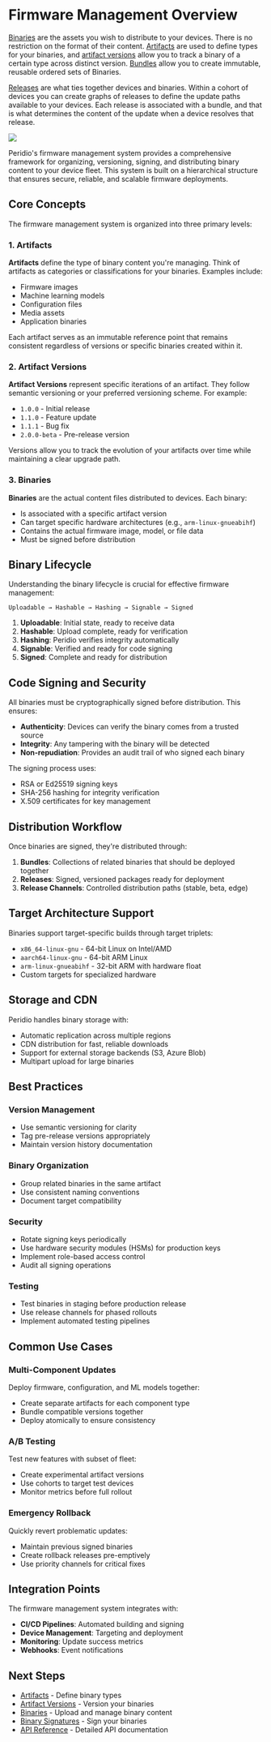 # Firmware Management Overview

[Binaries](/platform/reference/binaries) are the assets you wish to distribute to your devices. There is no restriction on the format of their content. [Artifacts](/platform/reference/artifacts) are used to define types for your binaries, and [artifact versions](/platform/reference/artifact-versions) allow you to track a binary of a certain type across distinct version. [Bundles](/platform/reference/bundles) allow you to create immutable, reusable ordered sets of Binaries.

[Releases](/platform/reference/releases) are what ties together devices and binaries. Within a cohort of devices you can create graphs of releases to define the update paths available to your devices. Each release is associated with a bundle, and that is what determines the content of the update when a device resolves that release.

<img src="/img/guides-overview.png" width="auto" />

Peridio's firmware management system provides a comprehensive framework for organizing, versioning, signing, and distributing binary content to your device fleet. This system is built on a hierarchical structure that ensures secure, reliable, and scalable firmware deployments.

## Core Concepts

The firmware management system is organized into three primary levels:

### 1. Artifacts

**Artifacts** define the type of binary content you're managing. Think of artifacts as categories or classifications for your binaries. Examples include:

- Firmware images
- Machine learning models
- Configuration files
- Media assets
- Application binaries

Each artifact serves as an immutable reference point that remains consistent regardless of versions or specific binaries created within it.

### 2. Artifact Versions

**Artifact Versions** represent specific iterations of an artifact. They follow semantic versioning or your preferred versioning scheme. For example:

- `1.0.0` - Initial release
- `1.1.0` - Feature update
- `1.1.1` - Bug fix
- `2.0.0-beta` - Pre-release version

Versions allow you to track the evolution of your artifacts over time while maintaining a clear upgrade path.

### 3. Binaries

**Binaries** are the actual content files distributed to devices. Each binary:

- Is associated with a specific artifact version
- Can target specific hardware architectures (e.g., `arm-linux-gnueabihf`)
- Contains the actual firmware image, model, or file data
- Must be signed before distribution

## Binary Lifecycle

Understanding the binary lifecycle is crucial for effective firmware management:

```
Uploadable → Hashable → Hashing → Signable → Signed
```

1. **Uploadable**: Initial state, ready to receive data
2. **Hashable**: Upload complete, ready for verification
3. **Hashing**: Peridio verifies integrity automatically
4. **Signable**: Verified and ready for code signing
5. **Signed**: Complete and ready for distribution

## Code Signing and Security

All binaries must be cryptographically signed before distribution. This ensures:

- **Authenticity**: Devices can verify the binary comes from a trusted source
- **Integrity**: Any tampering with the binary will be detected
- **Non-repudiation**: Provides an audit trail of who signed each binary

The signing process uses:

- RSA or Ed25519 signing keys
- SHA-256 hashing for integrity verification
- X.509 certificates for key management

## Distribution Workflow

Once binaries are signed, they're distributed through:

1. **Bundles**: Collections of related binaries that should be deployed together
2. **Releases**: Signed, versioned packages ready for deployment
3. **Release Channels**: Controlled distribution paths (stable, beta, edge)

## Target Architecture Support

Binaries support target-specific builds through target triplets:

- `x86_64-linux-gnu` - 64-bit Linux on Intel/AMD
- `aarch64-linux-gnu` - 64-bit ARM Linux
- `arm-linux-gnueabihf` - 32-bit ARM with hardware float
- Custom targets for specialized hardware

## Storage and CDN

Peridio handles binary storage with:

- Automatic replication across multiple regions
- CDN distribution for fast, reliable downloads
- Support for external storage backends (S3, Azure Blob)
- Multipart upload for large binaries

## Best Practices

### Version Management

- Use semantic versioning for clarity
- Tag pre-release versions appropriately
- Maintain version history documentation

### Binary Organization

- Group related binaries in the same artifact
- Use consistent naming conventions
- Document target compatibility

### Security

- Rotate signing keys periodically
- Use hardware security modules (HSMs) for production keys
- Implement role-based access control
- Audit all signing operations

### Testing

- Test binaries in staging before production release
- Use release channels for phased rollouts
- Implement automated testing pipelines

## Common Use Cases

### Multi-Component Updates

Deploy firmware, configuration, and ML models together:

- Create separate artifacts for each component type
- Bundle compatible versions together
- Deploy atomically to ensure consistency

### A/B Testing

Test new features with subset of fleet:

- Create experimental artifact versions
- Use cohorts to target test devices
- Monitor metrics before full rollout

### Emergency Rollback

Quickly revert problematic updates:

- Maintain previous signed binaries
- Create rollback releases pre-emptively
- Use priority channels for critical fixes

## Integration Points

The firmware management system integrates with:

- **CI/CD Pipelines**: Automated building and signing
- **Device Management**: Targeting and deployment
- **Monitoring**: Update success metrics
- **Webhooks**: Event notifications

## Next Steps

- [Artifacts](artifacts.md) - Define binary types
- [Artifact Versions](artifact-versions.md) - Version your binaries
- [Binaries](binaries.md) - Upload and manage binary content
- [Binary Signatures](binary-signatures.md) - Sign your binaries
- [API Reference](/admin-api#binaries) - Detailed API documentation
